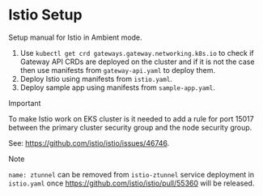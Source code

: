 # Istio Setup
Setup manual for Istio in Ambient mode.

1. Use `kubectl get crd gateways.gateway.networking.k8s.io` to check if Gateway API CRDs are deployed on the cluster and if it is not the case then use manifests from `gateway-api.yaml` to deploy them.
2. Deploy Istio using manifests from `istio.yaml`.
3. Deploy sample app using manifests from `sample-app.yaml`.

> [!IMPORTANT]  
> To make Istio work on EKS cluster is it needed to add a rule for port 15017 between the primary cluster security group and the node security group.
>
> See: https://github.com/istio/istio/issues/46746.

> [!NOTE]  
> `name: ztunnel` can be removed from `istio-ztunnel` service deployment in `istio.yaml` once https://github.com/istio/istio/pull/55360 will be released.
